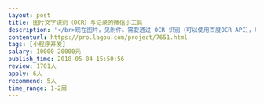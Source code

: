 ```yaml
---                
layout: post       
title: 图片文字识别（OCR）与记录的微信小工具           
description: '</br>现在图片，见附件。需要通过 OCR 识别（可以使用百度OCR API），取得其中的游戏结束时间、局数、底分、玩法、用户ID、用户昵称、本局分数变化等数据。</br></br></br>其他需求：</br></br>1､工具与微信深度集成，用户可以方便地将微信群中的图片发送到工具中，不跳出微信最好（采用微信机器人？）。</br></br>2､用户的分数变化需要有历史记录，</br></br>3､每一张图片的识别结果在系统中有记录，以便随时人工核对，</br></br>4､出现局数跳数（缺失）时，工具能够提示。</br></br>5､用户体验友好，操作流畅方便。</br></br>最后，开发期尽量不要超过10天。</br>'     
contenturl: https://pro.lagou.com/project/7651.html      
tags: [小程序开发]            
salary: 10000-20000元          
publish_time: 2018-05-04 15:50:56         
review: 1701人                   
apply: 6人                   
recommend: 5人                   
time_range: 1-2周              
---                 
```

